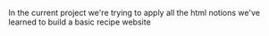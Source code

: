 In the current project we're trying to apply all the html notions we've learned to build a basic recipe website
